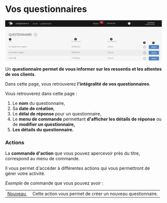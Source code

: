 # Vos questionnaires


![index-screenshotfionajoupilancom20150812093713](images/index-screenshotfionajoupilancom20150812093713.png)


<p>Un <strong>questionnaire permet de vous informer sur les ressentis et les attentes de vos clients</strong>.</p>
<p>Dans cette page, vous retrouverez <strong>l'int&eacute;gralit&eacute; de vos questionnaires</strong>.</p>
<p>Vous retrouverez dans cette page :</p>
<ol>
<li>Le <strong>nom</strong> du questionnaire,</li>
<li>Sa <strong>date de cr&eacute;ation</strong>,</li>
<li>Le <strong>d&eacute;lai de r&eacute;ponse</strong> pour un questionnaire,</li>
<li>Le <strong>menu de commande</strong> permettant <strong>d'afficher les d&eacute;tails de r&eacute;ponse</strong> ou de <strong>modifier un questionnaire,</strong></li>
<li><strong>Les d&eacute;tails du questionnaire.</strong></li>
</ol>
<h3>Actions</h3>
<p>La&nbsp;<strong>commande d'action&nbsp;</strong>que vous pouvez apercevoir pr&egrave;s du titre, correspond au menu de commande.</p>
<p>Il vous permet d'acc&eacute;der &agrave; diff&eacute;rentes actions qui vous permettront de g&eacute;rer votre activit&eacute;.</p>
<p><em>Exemple</em> de commande que vous pouvez avoir :</p>
<table>
<tbody>
<tr>
<td><a href="/app/gestion-commerciale/commercial/questionnaires/NouveauQuestionnaire.aspx">Nouveau&nbsp;</a></td>
<td>&nbsp;Cette action vous permet de cr&eacute;er un nouveau questionnaire.</td>
</tr>
</tbody>
</table>

